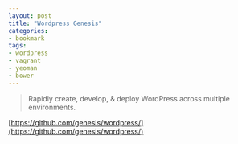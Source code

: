 ```yaml
---
layout: post
title: "Wordpress Genesis"
categories:
- bookmark
tags:
- wordpress
- vagrant
- yeoman
- bower
---
```

> Rapidly create, develop, & deploy WordPress across multiple environments.

[https://github.com/genesis/wordpress/](https://github.com/genesis/wordpress/)
